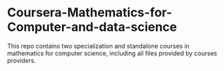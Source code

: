 # Coursera-Mathematics-for-Computer-and-data-science
This repo contains two specialization and standalone courses in mathematics for computer science, including all files provided by courses providers.
